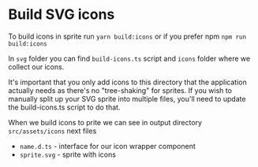 # Build SVG icons

To build icons in sprite run `yarn build:icons` or if you prefer npm `npm run build:icons`

In `svg` folder you can find `build-icons.ts` script and `icons` folder where we collect our icons.

It's important that you only add icons to this directory that the application actually needs as there's no "tree-shaking" for sprites. If you wish to manually split up your SVG sprite into multiple files, you'll need to update the build-icons.ts script to do that.

When we build icons to prite we can see in output directory `src/assets/icons` next files

- `name.d.ts` - interface for our icon wrapper component
- `sprite.svg` - sprite with icons
